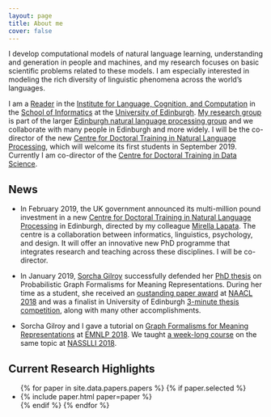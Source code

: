 ```yaml
---
layout: page
title: About me
cover: false
---
```


I develop computational models of natural language learning, 
understanding and generation in people and machines, and my research 
focuses on basic scientific problems related to these models. I am 
especially interested in modeling the rich diversity of linguistic
phenomena across the world’s languages. 

I am a [Reader](https://en.wikipedia.org/wiki/Reader_(academic_rank))
in the [Institute for Language, Cognition, and Computation](http://web.inf.ed.ac.uk/ilcc)
in the [School of Informatics](http://web.inf.ed.ac.uk/)
at the [University of Edinburgh](https://www.ed.ac.uk/). 
[My research group](collaborators) is part of the larger 
[Edinburgh natural language processing group](http://groups.inf.ed.ac.uk/edinburghnlp/)
and we collaborate with many people in Edinburgh and more widely. 
I will be the co-director of the new
[Centre for Doctoral Training in Natural Language Processing](https://edinburghnlp.inf.ed.ac.uk/cdt/),
which will welcome its first students in September 2019.
Currently I am co-director of the 
[Centre for Doctoral Training in Data Science](http://datascience.inf.ed.ac.uk/).


## News
* In February 2019, the UK government announced its multi-million pound investment in a new
[Centre for Doctoral Training in Natural Language Processing](https://edinburghnlp.inf.ed.ac.uk/cdt/)
in Edinburgh, directed by my colleague [Mirella Lapata](http://homepages.inf.ed.ac.uk/mlap/).
The centre is a collaboration between informatics, linguistics, psychology, and design.
It will offer an innovative new PhD programme that integrates research and 
teaching across these disciplines.
I will be co-director. 
 
* In January 2019, [Sorcha Gilroy](http://homepages.inf.ed.ac.uk/s1459276/) 
successfully defended her [PhD thesis](https://www.era.lib.ed.ac.uk/handle/1842/35606) on Probabilistic Graph Formalisms for
Meaning Representations. During her time as a student, she 
received an [oustanding paper award](https://naacl2018.wordpress.com/2018/04/11/outstanding-papers/)
at [NAACL 2018](http://naacl2018.org/) and was a finalist in University of Edinburgh 
[3-minute thesis competition](https://www.ed.ac.uk/institute-academic-development/postgraduate/doctoral/3mt/3mt-final),
along with many other accomplishments.

* Sorcha Gilroy and I gave a tutorial on 
[Graph Formalisms for Meaning Representations](https://bit.ly/GraphFormalismsEMNLP) at
[EMNLP 2018](http://emnlp2018.org/). We taught [a week-long course](https://drive.google.com/drive/folders/1NtdhgieGKpnTvpYiBCUgkE-g0ygKDyE_) on 
the same topic at [NASSLLI 2018](https://www.cmu.edu/nasslli2018/).

## Current Research Highlights

<ul>
{% for paper in site.data.papers.papers %}
  {% if paper.selected %}
  <li>
  {% include paper.html paper=paper %}
  </li>
  {% endif %}
{% endfor %}
</ul>

